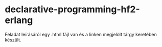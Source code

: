 # declarative-programming-hf2-erlang

Feladat leírásáról egy .html fájl van és a linken megjelölt tárgy keretében készült.
